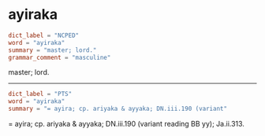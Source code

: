 # ayiraka

``` toml
dict_label = "NCPED"
word = "ayiraka"
summary = "master; lord."
grammar_comment = "masculine"
```

master; lord.

--------------------

``` toml
dict_label = "PTS"
word = "ayiraka"
summary = "= ayira; cp. ariyaka & ayyaka; DN.iii.190 (variant"
```

= ayira; cp. ariyaka & ayyaka; DN.iii.190 (variant reading BB yy); Ja.ii.313.

